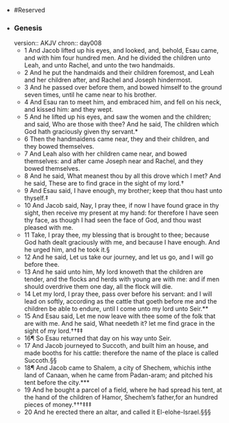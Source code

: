 - #Reserved
- ### Genesis
  version:: AKJV
  chron:: day008
	- 1 And Jacob lifted up his eyes, and looked, and, behold, Esau came, and with him four
	  hundred men. And he divided the children unto Leah, and unto Rachel, and unto the
	  two handmaids.
	- 2 And he put the handmaids and their children foremost, and Leah
	  and her children after, and Rachel and Joseph hindermost.
	- 3 And he passed over before
	  them, and bowed himself to the ground seven times, until he came near to his brother.
	- 4 And Esau ran to meet him, and embraced him, and fell on his neck, and kissed him:
	  and they wept.
	- 5 And he lifted up his eyes, and saw the women and the children; and said, Who
	  are those with thee? And he said, The children which God hath graciously given thy
	  servant.*
	- 6 Then the handmaidens came near, they and their children, and they bowed
	  themselves.
	- 7 And Leah also with her children came near, and bowed themselves: and
	  after came Joseph near and Rachel, and they bowed themselves.
	- 8 And he said, What
	  meanest thou by all this drove which I met? And he said, These are to find grace in the
	  sight of my lord.†
	- 9 And Esau said, I have enough, my brother; keep that thou hast unto
	  thyself.‡
	- 10 And Jacob said, Nay, I pray thee, if now I have found grace in thy sight, then
	  receive my present at my hand: for therefore I have seen thy face, as though I had seen
	  the face of God, and thou wast pleased with me.
	- 11 Take, I pray thee, my blessing that is brought to thee; because God hath dealt graciously with me, and because I have enough.
	  And he urged him, and he took it.§
	- 12 And he said, Let us take our journey, and let us go,
	  and I will go before thee.
	- 13 And he said unto him, My lord knoweth that the children are
	  tender, and the flocks and herds with young are with me: and if men should overdrive
	  them one day, all the flock will die.
	- 14 Let my lord, I pray thee, pass over before his
	  servant: and I will lead on softly, according as the cattle that goeth before me and the
	  children be able to endure, until I come unto my lord unto Seir.**
	- 15 And Esau said, Let
	  me now leave with thee some of the folk that are with me. And he said, What needeth
	  it? let me find grace in the sight of my lord.††‡‡
	- 16¶ So Esau returned that day on his way unto Seir.
	- 17 And Jacob journeyed to Succoth,
	  and built him an house, and made booths for his cattle: therefore the name of the place
	  is called Succoth.§§
	- 18¶ And Jacob came to Shalem, a city of Shechem, whichis inthe land of Canaan, when
	  he came from Padan-aram; and pitched his tent before the city.***
	- 19 And he bought a
	  parcel of a field, where he had spread his tent, at the hand of the children of Hamor,
	  Shechem’s father,for an hundred pieces of money.†††‡‡‡
	- 20 And he erected there an altar,
	  and called it El-elohe-Israel.§§§